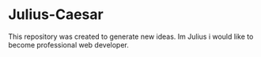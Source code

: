 # Julius-Caesar
This repository was created to generate new ideas.
Im Julius i would like to become professional web developer.
